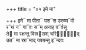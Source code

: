 +++
title = "०५ इमे मा"

+++
इमे᳓ मा पीता᳓ यश᳓स उरुष्य᳓वो  
र᳓थं न᳓ गा᳓वः स᳓म् अनाह प᳓र्वसु  
ते᳓ मा रक्षन्तु विस्र᳓सश् चरि᳓त्रा᳐द्  
उत᳓ मा स्रा᳓माद् यवयन्तु इ᳓न्दवः